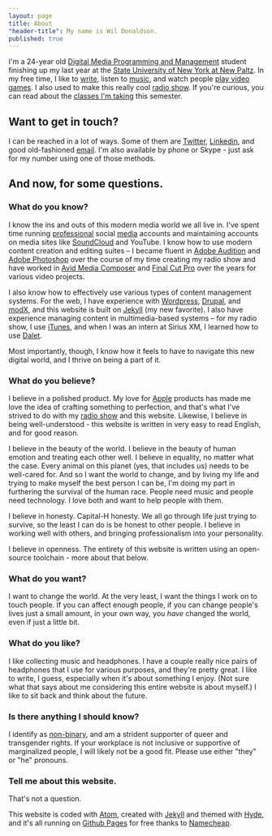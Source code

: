 ```yaml
---
layout: page
title: About
"header-title": My name is Wil Donaldson.
published: true
---
```


I'm a 24-year old [Digital Media Programming and Management](http://www.newpaltz.edu/ugc/las/comm_media/major_dmprog-mgmt.html) student finishing up my last year at the [State University of New York at New Paltz](http://newpaltz.edu/). In my free time, I like to [write](/posts/), listen to [music](http://last.fm/user/nukumi), and watch people [play video games](http://twitch.tv). I also used to make this really cool [radio show](http://drifts.fm/). If you're curious, you can read about the [classes I'm taking](/school/) this semester.

## Want to get in touch?
I can be reached in a lot of ways. Some of them are [Twitter](https://twitter.com/wonaldson), [Linkedin](https://linkedin.com/wonaldson), and good old-fashioned [email](mailto:wil@wildonaldson.me). I'm also available by phone or Skype - just ask for my number using one of those methods.

## And now, for some questions.

### What do you know?

I know the ins and outs of this modern media world we all live in. I've spent time running [professional](https://twitter.com/driftsfm) social [media](https://facebook.com/driftsfm) accounts and maintaining accounts on media sites like [SoundCloud](http://soundcloud.com/drifts) and YouTube. I know how to use modern content creation and editing suites – I became fluent in [Adobe Audition](http://www.adobe.com/products/audition.html) and [Adobe Photoshop](http://www.adobe.com/products/photoshop.html) over the course of my time creating my radio show and have worked in [Avid Media Composer](http://www.avid.com/en/media-composer) and [Final Cut Pro](http://www.apple.com/final-cut-pro/) over the years for various video projects.

I also know how to effectively use various types of content management systems. For the web, I have experience with [Wordpress](http://wordpress.org), [Drupal](http://drupal.org), and [modX](http://modx.com), and this website is built on [Jekyll](http://jekyllrb.com) (my new favorite). I also have experience managing content in multimedia-based systems – for my radio show, I use [iTunes](http://apple.com/itunes), and when I was an intern at Sirius XM, I learned how to use [Dalet](http://www.dalet.com).

Most importantly, though, I know how it feels to have to navigate this new digital world, and I thrive on being a part of it.

### What do you believe?

I believe in a polished product. My love for [Apple](http://apple.com/) products has made me love the idea of crafting something to perfection, and that's what I've strived to do with my [radio show](http://drifts.fm) and this website. Likewise, I believe in being well-understood - this website is written in very easy to read English, and for good reason.

I believe in the beauty of the world. I believe in the beauty of human emotion and treating each other well. I believe in equality, no matter what the case. Every animal on this planet (yes, that includes us) needs to be well-cared for. And so I want the world to change, and by living my life and trying to make myself the best person I can be, I'm doing my part in furthering the survival of the human race. People need music and people need technology. I love both and want to help people with them.

I believe in honesty. Capital-H honesty. We all go through life just trying to survive, so the least I can do is be honest to other people. I believe in working well with others, and bringing professionalism into your personality.

I believe in openness. The entirety of this website is written using an open-source toolchain - more about that below.

### What do you want?

I want to change the world. At the very least, I want the things I work on to touch people. If you can affect enough people, if you can change people's lives just a small amount, in your own way, you *have* changed the world, even if just a little bit.

### What do you like?

I like collecting music and headphones. I have a couple really nice pairs of headphones that I use for various purposes, and they're pretty great. I like to write, I guess, especially when it's about something I enjoy. (Not sure what that says about me considering this entire website is about myself.) I like to sit back and think about the future.

### Is there anything I should know?

I identify as [non-binary](https://en.wikipedia.org/wiki/Genderqueer), and am a strident supporter of queer and transgender rights. If your workplace is not inclusive or supportive of marginalized people, I will likely not be a good fit. Please use either "they" or "he" pronouns.

### Tell me about this website.
That's not a question.

This website is coded with [Atom](http://www.atom.io), created with [Jekyll](http://jekyllrb.com) and themed with [Hyde](http://hyde.getpoole.com), and it's all running on [Github Pages](https://pages.github.com) for free thanks to [Namecheap](http://nc.me).
